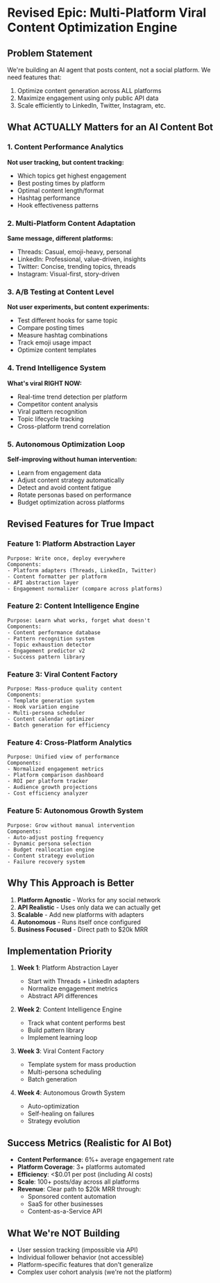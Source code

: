 # Revised Epic: Multi-Platform Viral Content Optimization Engine

## Problem Statement
We're building an AI agent that posts content, not a social platform. We need features that:
1. Optimize content generation across ALL platforms
2. Maximize engagement using only public API data
3. Scale efficiently to LinkedIn, Twitter, Instagram, etc.

## What ACTUALLY Matters for an AI Content Bot

### 1. Content Performance Analytics
**Not user tracking, but content tracking:**
- Which topics get highest engagement
- Best posting times by platform
- Optimal content length/format
- Hashtag performance
- Hook effectiveness patterns

### 2. Multi-Platform Content Adaptation
**Same message, different platforms:**
- Threads: Casual, emoji-heavy, personal
- LinkedIn: Professional, value-driven, insights
- Twitter: Concise, trending topics, threads
- Instagram: Visual-first, story-driven

### 3. A/B Testing at Content Level
**Not user experiments, but content experiments:**
- Test different hooks for same topic
- Compare posting times
- Measure hashtag combinations
- Track emoji usage impact
- Optimize content templates

### 4. Trend Intelligence System
**What's viral RIGHT NOW:**
- Real-time trend detection per platform
- Competitor content analysis
- Viral pattern recognition
- Topic lifecycle tracking
- Cross-platform trend correlation

### 5. Autonomous Optimization Loop
**Self-improving without human intervention:**
- Learn from engagement data
- Adjust content strategy automatically
- Detect and avoid content fatigue
- Rotate personas based on performance
- Budget optimization across platforms

## Revised Features for True Impact

### Feature 1: Platform Abstraction Layer
```
Purpose: Write once, deploy everywhere
Components:
- Platform adapters (Threads, LinkedIn, Twitter)
- Content formatter per platform
- API abstraction layer
- Engagement normalizer (compare across platforms)
```

### Feature 2: Content Intelligence Engine
```
Purpose: Learn what works, forget what doesn't
Components:
- Content performance database
- Pattern recognition system
- Topic exhaustion detector
- Engagement predictor v2
- Success pattern library
```

### Feature 3: Viral Content Factory
```
Purpose: Mass-produce quality content
Components:
- Template generation system
- Hook variation engine
- Multi-persona scheduler
- Content calendar optimizer
- Batch generation for efficiency
```

### Feature 4: Cross-Platform Analytics
```
Purpose: Unified view of performance
Components:
- Normalized engagement metrics
- Platform comparison dashboard
- ROI per platform tracker
- Audience growth projections
- Cost efficiency analyzer
```

### Feature 5: Autonomous Growth System
```
Purpose: Grow without manual intervention
Components:
- Auto-adjust posting frequency
- Dynamic persona selection
- Budget reallocation engine
- Content strategy evolution
- Failure recovery system
```

## Why This Approach is Better

1. **Platform Agnostic** - Works for any social network
2. **API Realistic** - Uses only data we can actually get
3. **Scalable** - Add new platforms with adapters
4. **Autonomous** - Runs itself once configured
5. **Business Focused** - Direct path to $20k MRR

## Implementation Priority

1. **Week 1**: Platform Abstraction Layer
   - Start with Threads + LinkedIn adapters
   - Normalize engagement metrics
   - Abstract API differences

2. **Week 2**: Content Intelligence Engine
   - Track what content performs best
   - Build pattern library
   - Implement learning loop

3. **Week 3**: Viral Content Factory
   - Template system for mass production
   - Multi-persona scheduling
   - Batch generation

4. **Week 4**: Autonomous Growth System
   - Auto-optimization
   - Self-healing on failures
   - Strategy evolution

## Success Metrics (Realistic for AI Bot)

- **Content Performance**: 6%+ average engagement rate
- **Platform Coverage**: 3+ platforms automated
- **Efficiency**: <$0.01 per post (including AI costs)
- **Scale**: 100+ posts/day across all platforms
- **Revenue**: Clear path to $20k MRR through:
  - Sponsored content automation
  - SaaS for other businesses
  - Content-as-a-Service API

## What We're NOT Building
- User session tracking (impossible via API)
- Individual follower behavior (not accessible)
- Platform-specific features that don't generalize
- Complex user cohort analysis (we're not the platform)